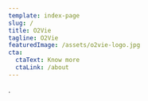 ```yaml
---
template: index-page
slug: /
title: O2Vie
tagline: O2Vie
featuredImage: /assets/o2vie-logo.jpg
cta:
  ctaText: Know more
  ctaLink: /about
---
```

.